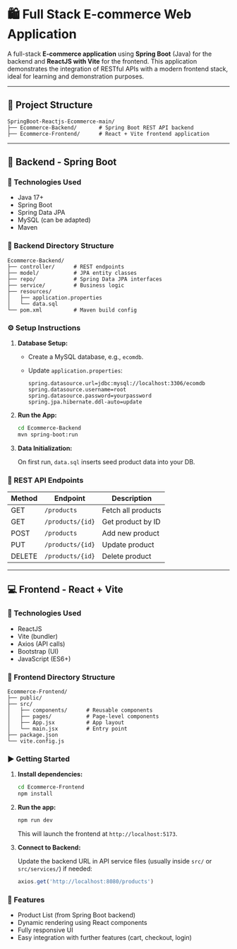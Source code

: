 

# 🛍️ Full Stack E-commerce Web Application

A full-stack **E-commerce application** using **Spring Boot** (Java) for the backend and **ReactJS with Vite** for the frontend. This application demonstrates the integration of RESTful APIs with a modern frontend stack, ideal for learning and demonstration purposes.

---

## 📁 Project Structure

```
SpringBoot-Reactjs-Ecommerce-main/
├── Ecommerce-Backend/       # Spring Boot REST API backend
├── Ecommerce-Frontend/      # React + Vite frontend application
```

---

## 🧩 Backend - Spring Boot

### 🔧 Technologies Used

* Java 17+
* Spring Boot
* Spring Data JPA
* MySQL (can be adapted)
* Maven

### 📂 Backend Directory Structure

```
Ecommerce-Backend/
├── controller/      # REST endpoints
├── model/           # JPA entity classes
├── repo/            # Spring Data JPA interfaces
├── service/         # Business logic
├── resources/
│   ├── application.properties
│   └── data.sql
└── pom.xml          # Maven build config
```

### ⚙️ Setup Instructions

1. **Database Setup:**

   * Create a MySQL database, e.g., `ecomdb`.
   * Update `application.properties`:

     ```properties
     spring.datasource.url=jdbc:mysql://localhost:3306/ecomdb
     spring.datasource.username=root
     spring.datasource.password=yourpassword
     spring.jpa.hibernate.ddl-auto=update
     ```

2. **Run the App:**

   ```bash
   cd Ecommerce-Backend
   mvn spring-boot:run
   ```

3. **Data Initialization:**

   On first run, `data.sql` inserts seed product data into your DB.

### 📡 REST API Endpoints

| Method | Endpoint         | Description        |
| ------ | ---------------- | ------------------ |
| GET    | `/products`      | Fetch all products |
| GET    | `/products/{id}` | Get product by ID  |
| POST   | `/products`      | Add new product    |
| PUT    | `/products/{id}` | Update product     |
| DELETE | `/products/{id}` | Delete product     |

---

## 💻 Frontend - React + Vite

### 🔧 Technologies Used

* ReactJS
* Vite (bundler)
* Axios (API calls)
* Bootstrap (UI)
* JavaScript (ES6+)

### 📂 Frontend Directory Structure

```
Ecommerce-Frontend/
├── public/
├── src/
│   ├── components/      # Reusable components
│   ├── pages/           # Page-level components
│   ├── App.jsx          # App layout
│   └── main.jsx         # Entry point
├── package.json
└── vite.config.js
```

### ▶️ Getting Started

1. **Install dependencies:**

   ```bash
   cd Ecommerce-Frontend
   npm install
   ```

2. **Run the app:**

   ```bash
   npm run dev
   ```

   This will launch the frontend at `http://localhost:5173`.

3. **Connect to Backend:**

   Update the backend URL in API service files (usually inside `src/` or `src/services/`) if needed:

   ```js
   axios.get('http://localhost:8080/products')
   ```

### 🧩 Features

* Product List (from Spring Boot backend)
* Dynamic rendering using React components
* Fully responsive UI
* Easy integration with further features (cart, checkout, login)

